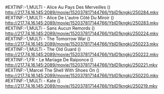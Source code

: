 #EXTINF:-1,MULTI - Alice Au Pays Des Merveilles ()
http://217.74.16.145:2089/movie/152037817144766/YblD1kngkj/250284.mkv
#EXTINF:-1,MULTI - Alice De L'autre Côté Du Miroir ()
http://217.74.16.145:2089/movie/152037817144766/YblD1kngkj/250283.mkv
#EXTINF:-1,MULTi - Sans Aucun Remords ()
http://217.74.16.145:2089/movie/152037817144766/YblD1kngkj/250224.mkv
#EXTINF:-1,MULTi - The Tomorrow War ()
http://217.74.16.145:2089/movie/152037817144766/YblD1kngkj/250223.mkv
#EXTINF:-1,MULTi - The Old Guard ()
http://217.74.16.145:2089/movie/152037817144766/YblD1kngkj/250222.mkv
#EXTINF:-1,FR - Le Mariage De Raiponce ()
http://217.74.16.145:2089/movie/152037817144766/YblD1kngkj/250221.mkv
#EXTINF:-1,Marcel The Shell With Shoes On ()
http://217.74.16.145:2089/movie/152037817144766/YblD1kngkj/250220.mkv
#EXTINF:-1,MULTi - Kate ()
http://217.74.16.145:2089/movie/152037817144766/YblD1kngkj/250219.mkv


